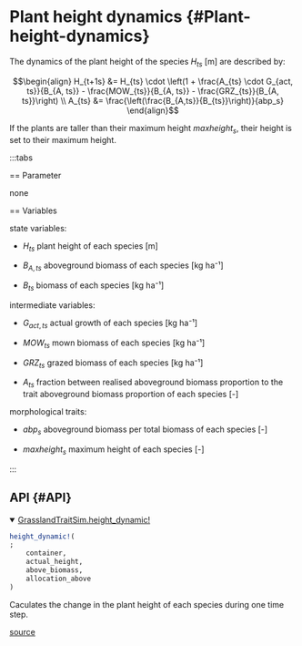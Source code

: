 


# Plant height dynamics {#Plant-height-dynamics}

The dynamics of the plant height of the species $H_{ts}$ [m] are described by:

$$\begin{align}
H_{t+1s} &= H_{ts} \cdot \left(1 + \frac{A_{ts} \cdot G_{act, ts}}{B_{A, ts}} - \frac{MOW_{ts}}{B_{A, ts}} - \frac{GRZ_{ts}}{B_{A, ts}}\right) \\
A_{ts} &= \frac{\left(\frac{B_{A,ts}}{B_{ts}}\right)}{abp_s}
\end{align}$$

If the plants are taller than their maximum height $maxheight_s$, their height is set to their maximum height.

:::tabs

== Parameter

none

== Variables

state variables:
- $H_{ts}$ plant height of each species [m]
  
- $B_{A, ts}$ aboveground biomass of each species [kg ha⁻¹]
  
- $B_{ts}$ biomass of each species [kg ha⁻¹]
  

intermediate variables:
- $G_{act, ts}$ actual growth of each species [kg ha⁻¹]
  
- $MOW_{ts}$ mown biomass of each species [kg ha⁻¹]
  
- $GRZ_{ts}$ grazed biomass of each species [kg ha⁻¹]
  
- $A_{ts}$ fraction between realised aboveground biomass proportion to the trait aboveground biomass proportion of each species [-]
  

morphological traits:
- $abp_s$ aboveground biomass per total biomass of each species [-]
  
- $maxheight_s$ maximum height of each species [-]
  

:::

## API {#API}
<details class='jldocstring custom-block' open>
<summary><a id='GrasslandTraitSim.height_dynamic!' href='#GrasslandTraitSim.height_dynamic!'><span class="jlbinding">GrasslandTraitSim.height_dynamic!</span></a> <Badge type="info" class="jlObjectType jlFunction" text="Function" /></summary>



```julia
height_dynamic!(
;
    container,
    actual_height,
    above_biomass,
    allocation_above
)

```


Caculates the change in the plant height of each species during one time step.


<Badge type="info" class="source-link" text="source"><a href="https://github.com/FelixNoessler/GrasslandTraitSim.jl/blob/8fcf43661af2b44d618f4d4a9ad9c58c594c000a/src/4_height/height.jl#L1" target="_blank" rel="noreferrer">source</a></Badge>

</details>

